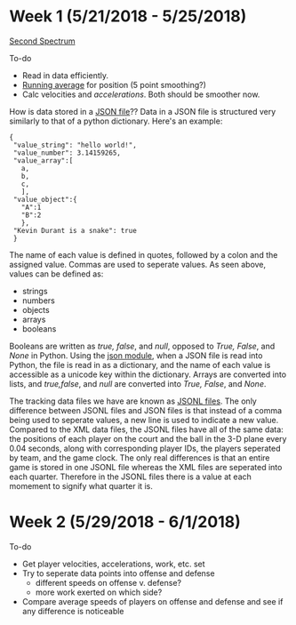 # Week 1 (5/21/2018 - 5/25/2018)

[Second Spectrum](https://www.secondspectrum.com/)

To-do
* Read in data efficiently. 
* [Running average](https://en.wikipedia.org/wiki/Moving_average) for position (5 point smoothing?)
* Calc velocities and *accelerations*. Both should be smoother now. 

How is data stored in a [JSON file](http://www.json.org/)??
Data in a JSON file is structured very similarly to that of a python dictionary.  Here's an example:
```
{ 
 "value_string": "hello world!",
 "value_number": 3.14159265,
 "value_array":[
   a, 
   b, 
   c, 
   ],
 "value_object":{ 
   "A":1 
   "B":2 
   }, 
 "Kevin Durant is a snake": true
 }
```
The name of each value is defined in quotes, followed by a colon and the assigned value.  Commas are used to seperate values. As seen above, values can be defined as:
* strings
* numbers
* objects
* arrays
* booleans 


Booleans are written as *true, false*, and *null*, opposed to *True, False*, and *None* in Python.  Using the [json module](https://docs.python.org/2/library/json.html), when a JSON file is read into Python, the file is read in as a dictionary, and the name of each value is accessible as a unicode key within the dictionary.  Arrays are converted into lists, and *true,false*, and *null* are converted into *True, False*, and *None*. 

The tracking data files we have are known as [JSONL files](http://jsonlines.org/).  The only difference between JSONL files and JSON files is that instead of a comma being used to seperate values, a new line is used to indicate a new value.  Compared to the XML data files, the JSONL files have all of the same data: the positions of each player on the court and the ball in the 3-D plane every 0.04 seconds, along with corresponding player IDs, the players seperated by team, and the game clock.  The only real differences is that an entire game is stored in one JSONL file whereas the XML files are seperated into each quarter.  Therefore in the JSONL files there is a value at each momement to signify what quarter it is.



# Week 2 (5/29/2018 - 6/1/2018)

To-do
* Get player velocities, accelerations, work, etc. set
* Try to seperate data points into offense and defense
   * different speeds on offense v. defense?
   * more work exerted on which side?
* Compare average speeds of players on offense and defense and see if any difference is noticeable
